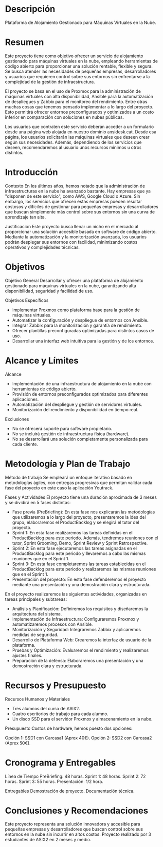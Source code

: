 # Descripción
Plataforma de Alojamiento Gestionado para Máquinas Virtuales en la Nube.

# Resumen 
Este proyecto tiene como objetivo ofrecer un servicio de alojamiento gestionado para máquinas virtuales en la nube, empleando herramientas de código abierto para proporcionar una solución rentable, flexible y segura. Se busca atender las necesidades de pequeñas empresas, desarrolladores y usuarios que requieren control sobre sus entornos sin enfrentarse a la complejidad de la gestión de infraestructura.

El proyecto se basa en el uso de Proxmox para la administración de máquinas virtuales con alta disponibilidad, Ansible para la automatización de despliegues y Zabbix para el monitoreo del rendimiento. Entre otras muchas cosas que tenemos pensado implementar a lo largo del proyecto. Esto permitirá ofrecer entornos preconfigurados y optimizados a un costo inferior en comparación con soluciones en nubes públicas.

Los usuarios que contraten este servicio deberán acceder a un formulario desde una página web alojada en nuestro dominio ansidesk.cat. Desde esa página, los usuarios solicitarán las máquinas virtuales que deseen crear según sus necesidades. Además, dependiendo de los servicios que deseen, recomendaremos al usuario unos recursos mínimos u otros distintos.

# Introducción 
Contexto 
En los últimos años, hemos notado que la administración de infraestructuras en la nube ha avanzado bastante. Hay empresas que ya "disponen de este servicio", como AWS, Google Cloud o Azure. Sin embargo, los servicios que ofrecen estas empresas pueden resultar costosos y difíciles de gestionar para pequeñas empresas y desarrolladores que buscan simplemente más control sobre sus entornos sin una curva de aprendizaje tan alta.

Justificación 
Este proyecto busca llenar un nicho en el mercado al proporcionar una solución accesible basada en software de código abierto. Mediante la automatización y la monitorización avanzada, los usuarios podrán desplegar sus entornos con facilidad, minimizando costos operativos y complejidades técnicas.

# Objetivos 
Objetivo General 
Desarrollar y ofrecer una plataforma de alojamiento gestionado para máquinas virtuales en la nube, garantizando alta disponibilidad, seguridad y facilidad de uso.

Objetivos Específicos 
- Implementar Proxmox como plataforma base para la gestión de máquinas virtuales.
- Automatizar la configuración y despliegue de entornos con Ansible.
- Integrar Zabbix para la monitorización y garantía de rendimiento.
- Ofrecer plantillas preconfiguradas optimizadas para distintos casos de uso.
- Desarrollar una interfaz web intuitiva para la gestión y de los entornos.

# Alcance y Límites 
Alcance 
- Implementación de una infraestructura de alojamiento en la nube con herramientas de código abierto.
- Provisión de entornos preconfigurados optimizados para diferentes aplicaciones.
- Automatización del despliegue y gestión de servidores virtuales.
- Monitorización del rendimiento y disponibilidad en tiempo real.

Exclusiones 
- No se ofrecerá soporte para software propietario.
- No se incluirá gestión de infraestructura física (hardware).
- No se desarrollará una solución completamente personalizada para cada cliente.

# Metodología y Plan de Trabajo 
Método de trabajo 
Se empleará un enfoque iterativo basado en metodologías ágiles, con entregas progresivas que permitan validar cada fase del proyecto en este caso la aplicación Youtrack.

Fases y Actividades 
El proyecto tiene una duración aproximada de 3 meses y se dividirá en 5 fases distintas:

- Fase previa (PreBriefing): En esta fase nos explicarán las metodologías que utilizaremos a lo largo del proyecto, presentaremos la idea del grupo, elaboraremos el ProductBacklog y se elegirá el tutor del proyecto.
- Sprint 1: En esta fase realizaremos las tareas definidas en el ProductBacklog para este periodo. Además, tendremos reuniones con el tutor, Sprint Grooming, Demo, Sprint Review y Sprint Retrospective.
- Sprint 2: En esta fase ejecutaremos las tareas asignadas en el ProductBacklog para este periodo y llevaremos a cabo las mismas reuniones que en el Sprint 1.
- Sprint 3: En esta fase completaremos las tareas establecidas en el ProductBacklog para este periodo y realizaremos las mismas reuniones que en el Sprint 1.
- Presentación del proyecto: En esta fase defenderemos el proyecto mediante una presentación y una demostración clara y estructurada.

En el proyecto realizaremos las siguientes actividades, organizadas en tareas principales y subtareas:

- Análisis y Planificación: Definiremos los requisitos y diseñaremos la arquitectura del sistema.
- Implementación de Infraestructura: Configuraremos Proxmox y automatizaremos procesos con Ansible.
- Monitorización y Seguridad: Integraremos Zabbix y aplicaremos medidas de seguridad.
- Desarrollo de Plataforma Web: Crearemos la interfaz de usuario de la plataforma.
- Pruebas y Optimización: Evaluaremos el rendimiento y realizaremos ajustes finales.
- Preparación de la defensa: Elaboraremos una presentación y una demostración clara y estructurada.

# Recursos y Presupuesto 
Recursos Humanos y Materiales 
- Tres alumnos del curso de ASIX2.
- Cuatro escritorios de trabajo para cada alumno.
- Un disco SSD para el servidor Proxmox y almacenamiento en la nube.

Presupuesto 
Costos de hardware, hemos puesto dos opciones:

Opción 1: SSD1 con Carcasa1 (Aprox 40€).
Opción 2: SSD2 con Carcasa2 (Aprox 50€).

# Cronograma y Entregables 
Línea de Tiempo 
PreBriefing: 48 horas.
Sprint 1: 48 horas.
Sprint 2: 72 horas.
Sprint 3: 55 horas.
Presentación: 1/2 hora.

Entregables 
Demostración de proyecto.
Documentación técnica.

# Conclusiones y Recomendaciones 
Este proyecto representa una solución innovadora y accesible para pequeñas empresas y desarrolladores que buscan control sobre sus entornos en la nube sin incurrir en altos costos.
Proyecto realizado por 3 estudiantes de ASIX2 en 2 meses y medio.
